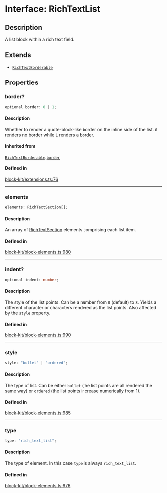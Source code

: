 # Interface: RichTextList

## Description

A list block within a rich text field.

## Extends

- [`RichTextBorderable`](Interface.RichTextBorderable.md)

## Properties

### border?

```ts
optional border: 0 | 1;
```

#### Description

Whether to render a quote-block-like border on the inline side of the list. `0` renders no border
while `1` renders a border.

#### Inherited from

[`RichTextBorderable`](Interface.RichTextBorderable.md).[`border`](Interface.RichTextBorderable.md#border)

#### Defined in

[block-kit/extensions.ts:76](https://github.com/slackapi/node-slack-sdk/blob/main/packages/types/src/block-kit/extensions.ts#L76)

***

### elements

```ts
elements: RichTextSection[];
```

#### Description

An array of [RichTextSection](Interface.RichTextSection.md) elements comprising each list item.

#### Defined in

[block-kit/block-elements.ts:980](https://github.com/slackapi/node-slack-sdk/blob/main/packages/types/src/block-kit/block-elements.ts#L980)

***

### indent?

```ts
optional indent: number;
```

#### Description

The style of the list points. Can be a number from `0` (default) to `8`. Yields a different character
or characters rendered as the list points. Also affected by the `style` property.

#### Defined in

[block-kit/block-elements.ts:990](https://github.com/slackapi/node-slack-sdk/blob/main/packages/types/src/block-kit/block-elements.ts#L990)

***

### style

```ts
style: "bullet" | "ordered";
```

#### Description

The type of list. Can be either `bullet` (the list points are all rendered the same way) or `ordered`
(the list points increase numerically from 1).

#### Defined in

[block-kit/block-elements.ts:985](https://github.com/slackapi/node-slack-sdk/blob/main/packages/types/src/block-kit/block-elements.ts#L985)

***

### type

```ts
type: "rich_text_list";
```

#### Description

The type of element. In this case `type` is always `rich_text_list`.

#### Defined in

[block-kit/block-elements.ts:976](https://github.com/slackapi/node-slack-sdk/blob/main/packages/types/src/block-kit/block-elements.ts#L976)
